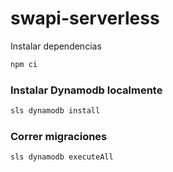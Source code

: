 # swapi-serverless

Instalar dependencias

```sh
npm ci
```

### Instalar Dynamodb localmente

```sh
sls dynamodb install
```

### Correr migraciones

```sh
sls dynamodb executeAll
```
